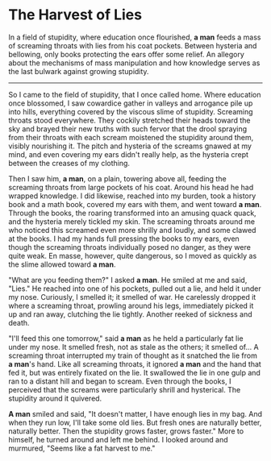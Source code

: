 # The Harvest of Lies

In a field of stupidity, where education once flourished, **a man** feeds a mass of screaming throats with lies from his coat pockets. Between hysteria and bellowing, only books protecting the ears offer some relief. An allegory about the mechanisms of mass manipulation and how knowledge serves as the last bulwark against growing stupidity.

---

So I came to the field of stupidity, that I once called home. Where education once blossomed, I saw cowardice gather in valleys and arrogance pile up into hills, everything covered by the viscous slime of stupidity. Screaming throats stood everywhere. They cockily stretched their heads toward the sky and brayed their new truths with such fervor that the drool spraying from their throats with each scream moistened the stupidity around them, visibly nourishing it. The pitch and hysteria of the screams gnawed at my mind, and even covering my ears didn't really help, as the hysteria crept between the creases of my clothing.

Then I saw him, **a man**, on a plain, towering above all, feeding the screaming throats from large pockets of his coat. Around his head he had wrapped knowledge. I did likewise, reached into my burden, took a history book and a math book, covered my ears with them, and went toward **a man**. Through the books, the roaring transformed into an amusing quack quack, and the hysteria merely tickled my skin. The screaming throats around me who noticed this screamed even more shrilly and loudly, and some clawed at the books. I had my hands full pressing the books to my ears, even though the screaming throats individually posed no danger, as they were quite weak. En masse, however, quite dangerous, so I moved as quickly as the slime allowed toward **a man**.

"What are you feeding them?" I asked **a man**. He smiled at me and said, "Lies." He reached into one of his pockets, pulled out a lie, and held it under my nose. Curiously, I smelled it; it smelled of war. He carelessly dropped it where a screaming throat, prowling around his legs, immediately picked it up and ran away, clutching the lie tightly. Another reeked of sickness and death.

"I'll feed this one tomorrow," said **a man** as he held a particularly fat lie under my nose. It smelled fresh, not as stale as the others; it smelled of... A screaming throat interrupted my train of thought as it snatched the lie from **a man**'s hand. Like all screaming throats, it ignored **a man** and the hand that fed it, but was entirely fixated on the lie. It swallowed the lie in one gulp and ran to a distant hill and began to scream. Even through the books, I perceived that the screams were particularly shrill and hysterical. The stupidity around it quivered.

**A man** smiled and said, "It doesn't matter, I have enough lies in my bag. And when they run low, I'll take some old lies. But fresh ones are naturally better, naturally better. Then the stupidity grows faster, grows faster." More to himself, he turned around and left me behind. I looked around and murmured, "Seems like a fat harvest to me."

<!-- DOC-META
ai:
- Sonnet35
category: story
cuid2: cm7nj982800004gvf2a7phcj6
date: 2025-02-26 19:35
displaytitle: The Harvest of Lies
doclang: en
docsource: de/cm7m9b8s70000f7vfgxpn9aft
index: '250226'
inquisitor: Martin Schlott
licence: CC BY-NC-ND 4.0
ogimage: content/media/ogimg/screamer.jpg
summary: In a field of stupidity, where education once flourished, **a man** feeds
  a mass of screaming throats with lies from his coat pockets. Between hysteria and
  bellowing, only books protecting the ears offer some relief. An allegory about the
  mechanisms of mass manipulation and how knowledge serves as the last bulwark against
  growing stupidity.
tags:
- philosophy
- society
translatorai: Sonnet37
uihints:
- notranslation
validator: []
-->
